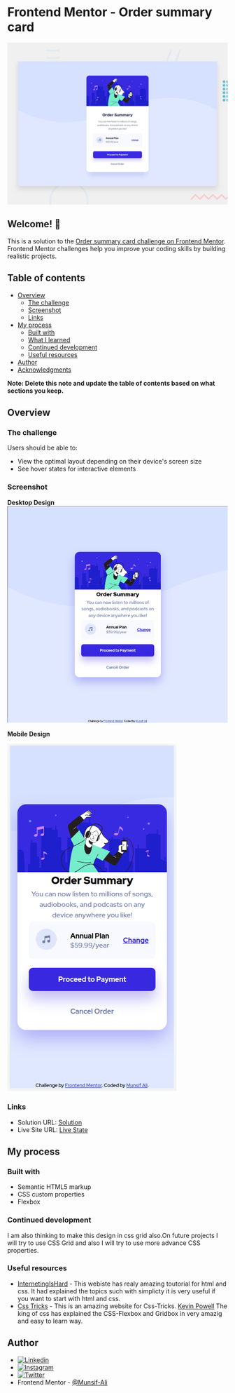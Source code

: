 # Frontend Mentor - Order summary card

![Design preview for the Order summary card coding challenge](./design/desktop-preview.jpg)

## Welcome! 👋

This is a solution to the [Order summary card challenge on Frontend Mentor](https://www.frontendmentor.io/challenges/order-summary-component-QlPmajDUj). Frontend Mentor challenges help you improve your coding skills by building realistic projects.

## Table of contents

- [Overview](#overview)
  - [The challenge](#the-challenge)
  - [Screenshot](#screenshot)
  - [Links](#links)
- [My process](#my-process)
  - [Built with](#built-with)
  - [What I learned](#what-i-learned)
  - [Continued development](#continued-development)
  - [Useful resources](#useful-resources)
- [Author](#author)
- [Acknowledgments](#acknowledgments)

**Note: Delete this note and update the table of contents based on what sections you keep.**

## Overview

### The challenge

Users should be able to:

- View the optimal layout depending on their device's screen size
- See hover states for interactive elements

### Screenshot

**Desktop Design**
![](./screenshots/ss_desktop.png)

**Mobile Design**

![](./screenshots/ss_mobile.png)

### Links

- Solution URL: [Solution](https://github.com/Munsif-Ali/Frontend-Mentor---Order-summary-card)
- Live Site URL: [Live State](https://munsif-ali.github.io/Frontend-Mentor---Order-summary-card/)

## My process

### Built with

- Semantic HTML5 markup
- CSS custom properties
- Flexbox

### Continued development

I am also thinking to make this design in css grid also.On future projects I will try to use CSS Grid and also I will try to use more advance CSS properties.

### Useful resources

- [InternetingIsHard](https://www.internetingishard.com/) - This webiste has realy amazing toutorial for html and css. It had explained the topics such with simplicty it is very useful if you want to start with html and css.
- [Css Tricks](https://css-tricks.com/) - This is an amazing website for Css-Tricks. [Kevin Powell](https://twitter.com/KevinJPowell) The king of css has explained the CSS-Flexbox and Gridbox in very amazig and easy to learn way.

## Author

- [![Linkedin](https://img.shields.io/badge/LinkedIn-0077B5?style=for-the-badge&logo=linkedin&logoColor=white)](https://www.linkedin.com/in/munsif-ali/)
- [![Instagram](https://img.shields.io/badge/Instagram-E4405F?style=for-the-badge&logo=instagram&logoColor=white)](https://www.instagram.com/munsif_ali_taj/)
- [![Twitter](https://img.shields.io/badge/Twitter-1DA1F2?style=for-the-badge&logo=twitter&logoColor=white)](https://www.twitter.com/Munsif_Ali_Taj)
- Frontend Mentor - [@Munsif-Ali](https://www.frontendmentor.io/profile/Munsif-Ali)
